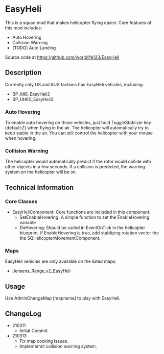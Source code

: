 # EasyHeli
This is a squad mod that makes helicopter flying easier. Core features of this mod includes:

- Auto Hovering
- Collision Warning
- (TODO) Auto Landing

Source code at https://github.com/worldlife123/EasyHeli

## Description

Currently only US and RUS factions has EasyHeli vehicles, including:

- BP_MI8_EasyHeli2
- BP_UH60_EasyHeli2

### Auto Hovering
To enable auto hovering on those vehicles, just hold ToggleStablizer key (default:Z) when flying in the air. The helicopter will automatically try to keep stable in the air. You can still control the helicopter with your mouse when hovering.

### Collision Warning
The helicopter would automatically predict if the rotor would collide with other objects in a few seconds. If a collision is predicted, the warning system on the helicopter will be on.

## Technical Information

### Core Classes

- EasyHeliComponent: Core functions are included in this component.
    - SetEnableHovering: A simple function to set the EnableHovering variable
    - DoHovering: Should be called in EventOnTick in the helicopter blueprint. If EnableHovering is true, add stablizing rotation vector the the SQHelicopterMovementComponent.

### Maps
EasyHeli vehicles are only available on the listed maps:

- Jensens_Range_v2_EasyHeli

## Usage
Use AdminChangeMap [mapname] to play with EasyHeli.

## ChangeLog
- 210311
    - Initial Commit.
- 210313
    - Fix map cooking issues.
    - Implememnt collision warning system.

